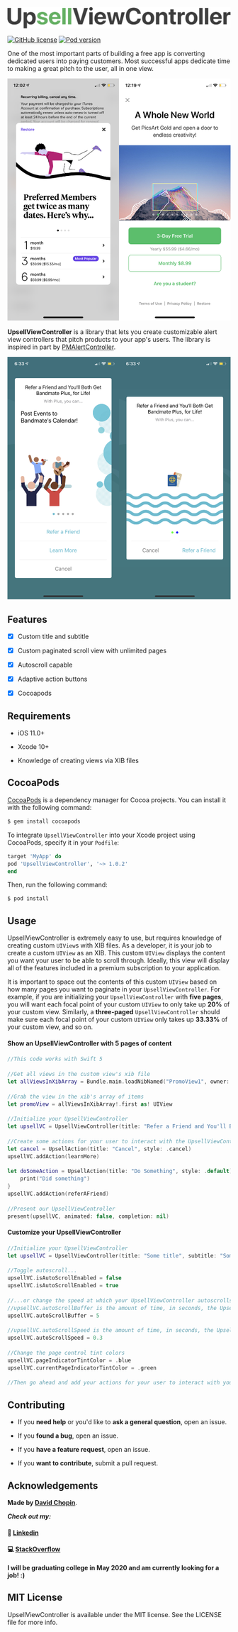 <p align="center">
<img src="https://raw.githubusercontent.com/ChopinDavid/UpsellViewController/master/upsellLogo.png" alt="Icon"/>
</p>

[![GitHub license](https://img.shields.io/cocoapods/l/UpsellViewController.svg)](https://github.com/ChopinDavid/UpsellViewController/blob/master/LICENSE)
[![Pod version](https://img.shields.io/cocoapods/v/UpsellViewController.svg?style=flat)](https://github.com/ChopinDavid/UpsellViewController)

One of the most important parts of building a free app is converting dedicated users into paying customers. Most successful apps dedicate time to making a great pitch to the user, all in one view.
<p align="center">
<img src="https://raw.githubusercontent.com/ChopinDavid/UpsellViewController/master/hinge.png" width=50% alt="Hinge"/><img src="https://raw.githubusercontent.com/ChopinDavid/UpsellViewController/master/picsArt.png" width=50% alt="Icon"/>
</p>

**UpsellViewController** is a library that lets you create customizable alert view controllers that pitch products to your app's users. The library is inspired in part by [PMAlertController](https://github.com/pmusolino/PMAlertController).

<p align="center">
<img src="https://raw.githubusercontent.com/ChopinDavid/UpsellViewController/master/screenshot1.png" width=50% alt="Icon"/><img src="https://raw.githubusercontent.com/ChopinDavid/UpsellViewController/master/screenshot2.png" width=50% alt="Icon"/>
</p>

## Features
- [x] Custom title and subtitle

- [x] Custom paginated scroll view with unlimited pages
- [x] Autoscroll capable
- [x] Adaptive action buttons
- [x] Cocoapods
## Requirements

- iOS 11.0+

- Xcode 10+
- Knowledge of creating views via XIB files

  

## CocoaPods
[CocoaPods](http://cocoapods.org) is a dependency manager for Cocoa projects. You can install it with the following command:
```bash
$ gem install cocoapods
```
To integrate `UpsellViewController` into your Xcode project using CocoaPods, specify it in your `Podfile`:
```ruby
target 'MyApp' do
pod 'UpsellViewController', '~> 1.0.2'
end
```
Then, run the following command:
```bash
$ pod install
```
## Usage
UpsellViewController is extremely easy to use, but requires knowledge of creating custom `UIView`s with XIB files. As a developer, it is your job to create a custom `UIView` as an XIB. This custom `UIView` displays the content you want your user to be able to scroll through. Ideally, this view will display all of the features included in a premium subscription to your application.

It is important to space out the contents of this custom `UIView` based on how many pages you want to paginate in your `UpsellViewController`. For example, if you are initializing your `UpsellViewController` with **five pages**, you will want each focal point of your custom `UIView` to only take up **20%** of your custom view. Similarly, a **three-paged** `UpsellViewController` should make sure each focal point of your custom `UIView` only takes up **33.33%** of your custom view, and so  on.

#### Show an UpsellViewController with 5 pages of content
```swift
//This code works with Swift 5

//Get all views in the custom view's xib file
let allViewsInXibArray = Bundle.main.loadNibNamed("PromoView1", owner: self, options: nil)

//Grab the view in the xib's array of items
let promoView = allViewsInXibArray!.first as! UIView

//Initialize your UpsellViewController
let upsellVC = UpsellViewController(title: "Refer a Friend and You'll Both Get Bandmate Plus, for Life!", subtitle: "With Plus, you can...", promoView: promoView, numberOfPages: 5)

//Create some actions for your user to interact with the UpsellViewController
let cancel = UpsellAction(title: "Cancel", style: .cancel)
upsellVC.addAction(learnMore)

let doSomeAction = UpsellAction(title: "Do Something", style: .default) {
    print("Did something")
}
upsellVC.addAction(referAFriend)

//Present our UpsellViewController
present(upsellVC, animated: false, completion: nil)
```

#### Customize your UpsellViewController

```swift
//Initialize your UpsellViewController
let upsellVC = UpsellViewController(title: "Some title", subtitle: "Some subtitle", promoView: promoView, numberOfPages: 3)

//Toggle autoscroll...
upsellVC.isAutoScrollEnabled = false
upsellVC.isAutoScrollEnabled = true

//...or change the speed at which your UpsellViewController autoscrolls
//upsellVC.autoScrollBuffer is the amount of time, in seconds, the UpsellViewController will wait between autoscrolling the content view. Lower = faster
upsellVC.autoScrollBuffer = 5

//upsellVC.autoScrollSpeed is the amount of time, in seconds, the UpsellViewController takes to animate the autoscrolling of the content view. Lower = faster
upsellVC.autoScrollSpeed = 0.3

//Change the page control tint colors
upsellVC.pageIndicatorTintColor = .blue
upsellVC.currentPageIndicatorTintColor = .green

//Then go ahead and add your actions for your user to interact with your UpsellViewController
```

## Contributing

- If you **need help** or you'd like to **ask a general question**, open an issue.

- If you **found a bug**, open an issue.
- If you **have a feature request**, open an issue.
- If you **want to contribute**, submit a pull request.

## Acknowledgements
**Made by  [David Chopin](https://github.com/ChopinDavid)**.

**_Check out my:_**

#### 💼 [Linkedin](https://www.linkedin.com/in/david-chopin-505689121/)

#### 💻 [StackOverflow](https://www.linkedin.com/in/david-chopin-505689121/)

**I will be graduating college in May 2020 and am currently looking for a job! :)**

## MIT License
UpsellViewController is available under the MIT license. See the LICENSE file for more info.
